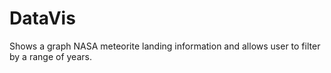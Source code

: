 # DataVis

Shows a graph NASA meteorite landing information and allows user to filter by a range of years.

